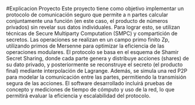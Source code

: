 #Explicacion Proyecto
Este proyecto tiene como objetivo implementar un protocolo de comunicación seguro que permite a n partes calcular conjuntamente una función (en este caso, el producto de números privados) sin revelar sus datos individuales. Para lograr esto, se utilizan técnicas de Secure Multiparty Computation (SMPC) y compartición de secretos.
Las operaciones se realizan en un campo primo finito Zp, utilizando primos de Mersenne para optimizar la eficiencia de las operaciones modulares. El protocolo se basa en el esquema de Shamir Secret Sharing, donde cada parte genera y distribuye acciones (shares) de su dato privado, y posteriormente se reconstruye el secreto (el producto final) mediante interpolación de Lagrange.
Además, se simula una red P2P para modelar la comunicación entre las partes, permitiendo la transmisión segura de las acciones. 
El software desarrollado incluirá pruebas de concepto y mediciones de tiempo de cómputo y uso de la red, lo que permitirá evaluar la eficiencia y escalabilidad del protocolo.
